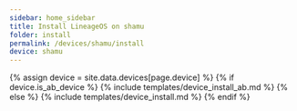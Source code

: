 ```yaml
---
sidebar: home_sidebar
title: Install LineageOS on shamu
folder: install
permalink: /devices/shamu/install
device: shamu
---
```

{% assign device = site.data.devices[page.device] %}
{% if device.is_ab_device %}
{% include templates/device_install_ab.md %}
{% else %}
{% include templates/device_install.md %}
{% endif %}

